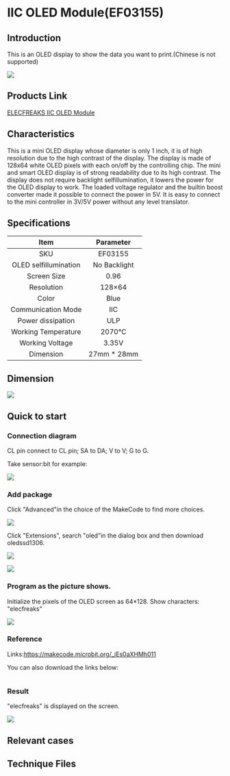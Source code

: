 # IIC OLED Module(EF03155)

## Introduction

 This is an OLED display to show the data you want to print.(Chinese is not supported)

 ![](./images/Xa4wAJ3.jpg)

## Products Link

[ELECFREAKS IIC OLED Module](https://www.elecfreaks.com/iic-oled-module.html)


## Characteristics



 This is a mini OLED display whose diameter is only 1 inch, it is of high resolution due to the  high contrast of the display.
 The display is made of 128x64 white OLED pixels with each on/off by the controlling chip.
 The mini and smart OLED display is of strong  readability due to its high contrast.
 The display does not require backlight selfillumination, it lowers the power for the OLED display to work.
 The loaded voltage regulator and the builtin boost converter made it possible to connect the power in 5V. It is easy to connect to the mini controller in 3V/5V power without any level translator. 

## Specifications


Item | Parameter 
:-: | :-: 
SKU|EF03155
OLED selfillumination|No Backlight
Screen Size | 0.96
Resolution|128×64
Color|Blue
Communication Mode|IIC
Power dissipation|ULP
Working Temperature|2070℃
Working Voltage|3.35V
Dimension|27mm * 28mm

## Dimension


 ![](./images/0C9CgFF.jpg)

## Quick to start


### Connection diagram
 CL pin connect to CL pin; SA to DA; V to V; G to G.

Take sensor:bit for example:

 ![](./images/JnrQKL9.png)

###  Add package
 Click "Advanced"in the choice of the MakeCode to find more choices.

 ![](./images/smtcNoB.png)



 Click "Extensions", search "oled"in the dialog box and then download oledssd1306.

 ![](./images/25Cwyvf.png)

 ![](./images/XWFXKaU.png)

### Program as the picture shows.
 Initialize the pixels of the OLED screen as 64*128.
 Show characters: "elecfreaks"

 ![](./images/IK3ue9u.png)

### Reference


Links:https://makecode.microbit.org/_iEs0aXHMh011

You can also download the links below:

<div style="position:relative;height:0;paddingbottom:70%;overflow:hidden;"><iframe style="position:absolute;top:0;left:0;width:100%;height:100%;" src="https://makecode.microbit.org/#pub:_iEs0aXHMh011" frameborder="0" sandbox="allowpopups allowforms allowscripts allowsameorigin"></iframe></div>  


### Result
 "elecfreaks" is displayed on the screen.

 ![](./images/2ThINGK.jpg)

## Relevant cases


## Technique Files

